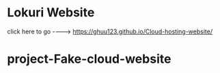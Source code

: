 # Lokuri Website

click here to go ---->  https://ghuu123.github.io/Cloud-hosting-website/
# project-Fake-cloud-website
